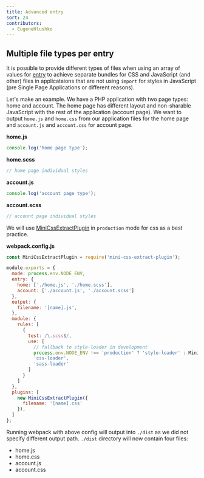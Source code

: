 ```yaml
---
title: Advanced entry
sort: 24
contributors:
  - EugeneHlushko
---
```


## Multiple file types per entry

It is possible to provide different types of files when using an array of values for [entry](/configuration/entry-context/#entry) to achieve separate bundles for CSS and JavaScript (and other) files in applicataions that are not using `import` for styles in JavaScript (pre Single Page Applications or different reasons).

Let's make an example. We have a PHP application with two page types: home and account. The home page has different layout and non-sharable JavaScript with the rest of the application (account page). We want to output `home.js` and `home.css` from our application files for the home page and `account.js` and `account.css` for account page.

__home.js__

```javascript
console.log('home page type');
```

__home.scss__

```scss
// home page individual styles
```

__account.js__

```javascript
console.log('account page type');
```

__account.scss__

```scss
// account page individual styles
```

We will use [MiniCssExtractPlugin](/plugins/mini-css-extract-plugin/) in `production` mode for css as a best practice.

__webpack.config.js__

```js
const MiniCssExtractPlugin = require('mini-css-extract-plugin');

module.exports = {
  mode: process.env.NODE_ENV,
  entry: {
    home: ['./home.js', './home.scss'],
    account: ['./account.js', './account.scss']
  },
  output: {
    filename: '[name].js',
  },
  module: {
    rules: [
      {
        test: /\.scss$/,
        use: [
          // fallback to style-loader in development
          process.env.NODE_ENV !== 'production' ? 'style-loader' : MiniCssExtractPlugin.loader,
          'css-loader',
          'sass-loader'
        ]
      }
    ]
  },
  plugins: [
    new MiniCssExtractPlugin({
      filename: '[name].css'
    }),
  ]
};
```

Running webpack with above config will output into `./dist` as we did not specify different output path. `./dist` directory will now contain four files:

- home.js
- home.css
- account.js
- account.css
